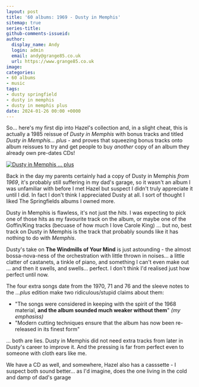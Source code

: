 ```yaml
---
layout: post
title: '60 albums: 1969 - Dusty in Memphis'
sitemap: true
series-title:
github-comments-issueid:
author:
  display_name: Andy
  login: admin
  email: andy@grange85.co.uk
  url: https://www.grange85.co.uk
image:
categories:
- 60 albums
- music
tags:
- dusty springfield
- dusty in memphis
- dusty in memphis plus
date: 2024-01-26 00:00 +0000
---
```

So... here's my first dip into Hazel's collection and, in a slight cheat, this is actually a 1985 reissue of _Dusty in Memphis_ with bonus tracks and titled _Dusty in Memphis... plus_ - and proves that squeezing bonus tracks onto album reissues to try and get people to buy _another_ copy of an album they already own pre-dates CDs!

<a data-flickr-embed="true" href="https://www.flickr.com/photos/grange85/53474249820/in/dateposted/" title="Dusty in Memphis … plus"><img src="https://live.staticflickr.com/65535/53474249820_1baa242b15_c.jpg" alt="Dusty in Memphis … plus"/></a>

Back in the day my parents certainly had a copy of Dusty in Memphis _from 1969_, it's probably still suffering in my dad's garage, so it wasn't an album I was unfamiliar with before I met Hazel but suspect I didn't truly appreciate it until I did. In fact I don't think I appreciated Dusty at all. I sort of thought I liked The Springfields albums I owned more.

Dusty in Memphis is flawless, it's not just the _hits_. I was expecting to pick one of those hits as my favourite track on the album, or maybe one of the Goffin/King tracks (becuase of how much I love Carole King) ... but no, best track on Dusty in Memphis is the track that probably sounds like it has nothing to do with _Memphis_.

Dusty's take on **The Windmills of Your Mind** is just astounding - the almost bossa-nova-ness of the orchestration with little thrown in noises... a little clatter of castanets, a tinkle of piano, and something I can't even make out ... and then it swells, and swells... perfect. I don't think I'd realised just how perfect until now.

The four extra songs date from the 1970, 71 and 76 and the sleeve notes to the _...plus_ edition make two ridiculous/stupid claims about them:

 - "The songs were considered in keeping with the spirit of the 1968 material, __and the album sounded much weaker without them__" _(my emphasiss)_  
 - "Modern cutting techniques ensure that the album has now been re-released in its finest form"

... both are lies. Dusty in Memphis did not need extra tracks from later in Dusty's career to improve it. And the pressing is far from perfect even to someone with cloth ears like me.

We have a CD as well, and somewhere, Hazel also has a casssette - I suspect both sound better... as I'd imagine, does the one living in the cold and damp of dad's garage
